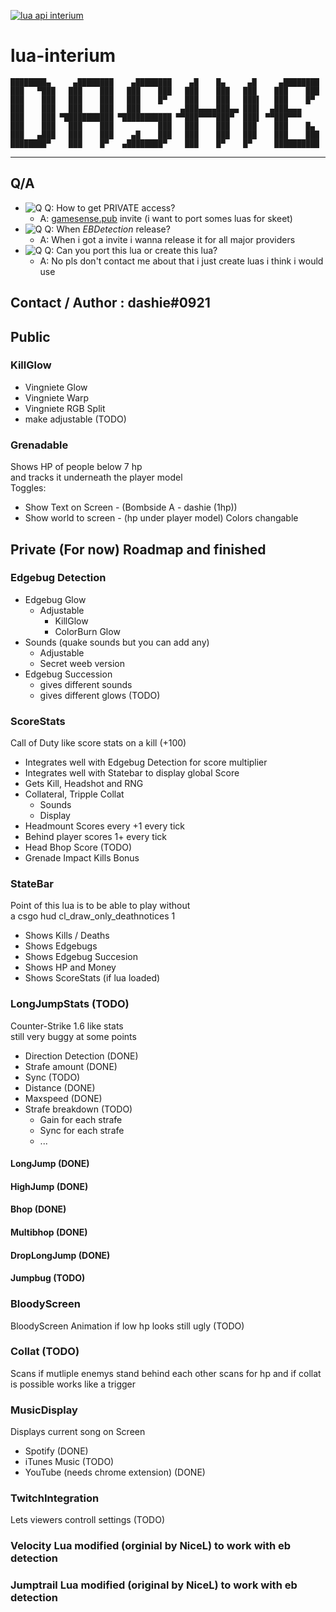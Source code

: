 [![lua api interium](https://img.shields.io/badge/lua%20api-interium-brightgreen.svg?style=flat)](http://interium.ooo)

# lua-interium
 
    ████████▄     ▄████████    ▄████████    ▄█    █▄     ▄█     ▄████████  
    ███   ▀███   ███    ███   ███    ███   ███    ███   ███    ███    ███  
    ███    ███   ███    ███   ███    █▀    ███    ███   ███▌   ███    █▀  
    ███    ███   ███    ███   ███         ▄███▄▄▄▄███▄▄ ███▌  ▄███▄▄▄  
    ███    ███ ▀███████████ ▀███████████ ▀▀███▀▀▀▀███▀  ███▌ ▀▀███▀▀▀  
    ███    ███   ███    ███          ███   ███    ███   ███    ███    █▄  
    ███   ▄███   ███    ███    ▄█    ███   ███    ███   ███    ███    ███  
    ████████▀    ███    █▀   ▄████████▀    ███    █▀    █▀     ██████████  

----------------------------------------------------------------------

## Q/A

- ![Q](https://placehold.it/15/f03c15/000000?text=+) Q: How to get PRIVATE access?
  - A: [gamesense.pub](https://gamesense.pub) invite (i want to port somes luas for skeet)
- ![Q](https://placehold.it/15/f03c15/000000?text=+) Q: When *EBDetection* release?
  - A: When i got a invite i wanna release it for all major providers
- ![Q](https://placehold.it/15/f03c15/000000?text=+) Q: Can you port this lua or create this lua?
  - A: No pls don't contact me about that i just create luas i think i would use

## Contact / Author  : dashie#0921

## Public

### KillGlow

- Vingniete Glow
- Vingniete Warp
- Vingniete RGB Split
- make adjustable (TODO)

### Grenadable

Shows HP of people below 7 hp  
and tracks it underneath the player model  
Toggles:
- Show Text on Screen - (Bombside A - dashie (1hp))
- Show world to screen - (hp under player model)
Colors changable  

## Private (For now) Roadmap and finished

### Edgebug Detection

- Edgebug Glow
  - Adjustable
    - KillGlow
    - ColorBurn Glow
- Sounds (quake sounds but you can add any)
  - Adjustable
  - Secret weeb version
- Edgebug Succession
  - gives different sounds
  - gives different glows (TODO)

### ScoreStats

Call of Duty like score stats on a kill (+100) 

- Integrates well with Edgebug Detection for score multiplier
- Integrates well with Statebar to display global Score
- Gets Kill, Headshot and RNG
- Collateral, Tripple Collat
  - Sounds
  - Display
- Headmount Scores every +1 every tick
- Behind player scores 1+ every tick
- Head Bhop Score (TODO)
- Grenade Impact Kills Bonus

### StateBar

Point of this lua is to be able to play without  
a csgo hud cl_draw_only_deathnotices 1  

- Shows Kills / Deaths
- Shows Edgebugs
- Shows Edgebug Succesion
- Shows HP and Money
- Shows ScoreStats (if lua loaded)

### LongJumpStats (TODO)

Counter-Strike 1.6 like stats  
still very buggy at some points  

- Direction Detection (DONE)
- Strafe amount (DONE)
- Sync (TODO)
- Distance (DONE)
- Maxspeed (DONE)
- Strafe breakdown (TODO)
  - Gain for each strafe
  - Sync for each strafe
  - ...

#### LongJump (DONE)

#### HighJump (DONE)

#### Bhop (DONE)

#### Multibhop (DONE)

#### DropLongJump (DONE)

#### Jumpbug (TODO)

### BloodyScreen

BloodyScreen Animation if low hp
looks still ugly (TODO)

### Collat (TODO)

Scans if mutliple enemys stand behind each other 
scans for hp and if collat is possible 
works like a trigger 

### MusicDisplay

Displays current song on Screen

- Spotify (DONE)
- iTunes Music (TODO)
- YouTube (needs chrome extension) (DONE)

### TwitchIntegration

Lets viewers controll settings (TODO)

### Velocity Lua modified (orginial by NiceL) to work with eb detection

### Jumptrail Lua modified (original by NiceL) to work with eb detection 
